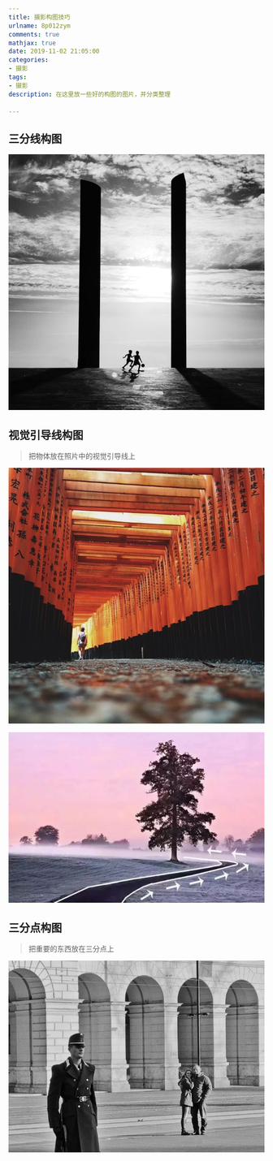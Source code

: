 ```yaml
---
title: 摄影构图技巧
urlname: 8p012zym
comments: true
mathjax: true
date: 2019-11-02 21:05:00
categories:
- 摄影
tags:
- 摄影
description: 在这里放一些好的构图的图片，并分类整理

---
```


## 三分线构图

![三分线构图1](/images/摄影/构图/三分线构图1.jpg)

## 视觉引导线构图

> 把物体放在照片中的视觉引导线上

![视觉引导线构图1](/images/摄影/构图/视觉引导线构图1.jpg)

![视觉引导线构图2](/images/摄影/构图/视觉引导线构图2.jpg)

## 三分点构图

> 把重要的东西放在三分点上

![三分点构图1](/images/摄影/构图/三分点构图1.jpg)